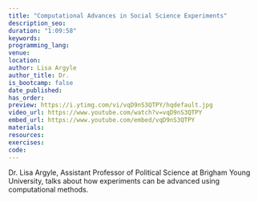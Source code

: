 ```yaml
---
title: "Computational Advances in Social Science Experiments"
description_seo:
duration: "1:09:58"
keywords:
programming_lang:
venue:
location:
author: Lisa Argyle
author_title: Dr.
is_bootcamp: false
date_published: 
has_order:
preview: https://i.ytimg.com/vi/vqD9nS3QTPY/hqdefault.jpg
video_url: https://www.youtube.com/watch?v=vqD9nS3QTPY
embed_url: https://www.youtube.com/embed/vqD9nS3QTPY
materials:
resources:
exercises:
code:
---
```


Dr. Lisa Argyle, Assistant Professor of Political Science at Brigham Young University,  talks about how experiments can be advanced using computational methods.